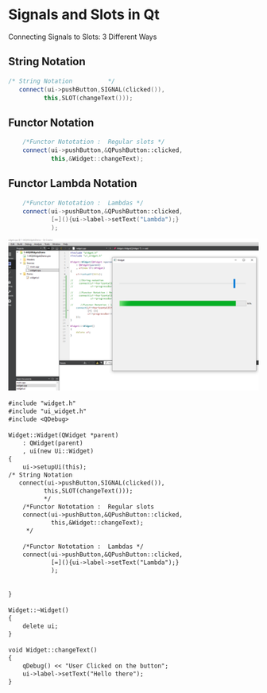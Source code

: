# Signals and Slots in Qt

Connecting Signals to Slots: 3 Different Ways

## String Notation
```cpp
/* String Notation          */
   connect(ui->pushButton,SIGNAL(clicked()),
          this,SLOT(changeText()));
```

## Functor Notation
```cpp
    /*Functor Nototation :  Regular slots */
    connect(ui->pushButton,&QPushButton::clicked,
            this,&Widget::changeText);

```

## Functor Lambda Notation
```cpp
    /*Functor Nototation :  Lambdas */
    connect(ui->pushButton,&QPushButton::clicked,
            [=](){ui->label->setText("Lambda");}
            );
```

![Alt text](./images/Qt_SignalsAndSlots.PNG?raw=true "Title")
```qt
#include "widget.h"
#include "ui_widget.h"
#include <QDebug>

Widget::Widget(QWidget *parent)
    : QWidget(parent)
    , ui(new Ui::Widget)
{
    ui->setupUi(this);
/* String Notation
   connect(ui->pushButton,SIGNAL(clicked()),
          this,SLOT(changeText()));
          */
    /*Functor Nototation :  Regular slots
    connect(ui->pushButton,&QPushButton::clicked,
            this,&Widget::changeText);
     */

    /*Functor Nototation :  Lambdas */
    connect(ui->pushButton,&QPushButton::clicked,
            [=](){ui->label->setText("Lambda");}
            );


}

Widget::~Widget()
{
    delete ui;
}

void Widget::changeText()
{
    qDebug() << "User Clicked on the button";
    ui->label->setText("Hello there");
}
```
